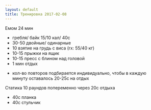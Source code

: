 ```yaml
---
layout: default
title: Тренировка 2017-02-08
---
```


Емом 24 мин
- гребля/ байк 15/10 кал/ 40с
- 30-50 двойные/ одинарные
- 10 взятие на грудь с виса (rx: 55/40 кг)
- 10-15 прыжки на ящик
- 10-15 пресс с блином над головой
- 1 мин отдых
* кол-во повторов подбирается индивидуально, чтобы в каждую минуту оставалось 20-25с на отдых

Статика 10 раундов попеременно через 20с отдыха
- 40с планка
- 40с стульчик